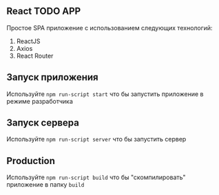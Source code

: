 ## React TODO APP
Простое SPA приложение с использованием следующих технологий:
1. ReactJS
2. Axios
3. React Router

## Запуск приложения
Используйте `npm run-script start` что бы запустить приложение в режиме разработчика

## Запуск сервера
Используйте `npm run-script server` что бы запустить сервер

## Production 
Используйте `npm run-script build` что бы "скомпилировать" приложение в папку `build`
